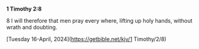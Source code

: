 **1 Timothy 2:8**

8 I will therefore that men pray every where, lifting up holy hands, without wrath and doubting.

[Tuesday 16-April, 2024](https://getbible.net/kjv/1 Timothy/2/8)
